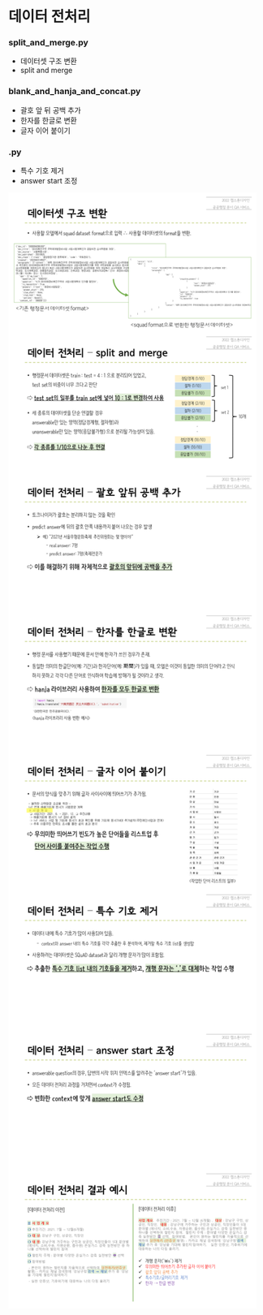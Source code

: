 # 데이터 전처리

### split_and_merge.py
- 데이터셋 구조 변환
- split and merge
### blank_and_hanja_and_concat.py
- 괄호 앞 뒤 공백 추가
- 한자를 한글로 변환
- 글자 이어 붙이기
### .py
- 특수 기호 제거
- answer start 조정

<img src="https://github.com/JeongEunhye00/Human24/blob/main/img/preprocessing1.PNG" height="275px" weight="150px" align="left">
<img src="https://github.com/JeongEunhye00/Human24/blob/main/img/preprocessing2.PNG" height="275px" weight="150px" align="center">
<img src="https://github.com/JeongEunhye00/Human24/blob/main/img/preprocessing3.PNG" height="275px" weight="150px" align="left">
<img src="https://github.com/JeongEunhye00/Human24/blob/main/img/preprocessing4.PNG" height="275px" weight="150px" align="center">
<img src="https://github.com/JeongEunhye00/Human24/blob/main/img/preprocessing5.PNG" height="275px" weight="150px" align="left">
<img src="https://github.com/JeongEunhye00/Human24/blob/main/img/preprocessing6.PNG" height="275px" weight="150px" align="center">
<img src="https://github.com/JeongEunhye00/Human24/blob/main/img/preprocessing7.PNG" height="275px" weight="150px" align="left">
<img src="https://github.com/JeongEunhye00/Human24/blob/main/img/preprocessing_ex.PNG" height="275px" weight="150px" align="center">
